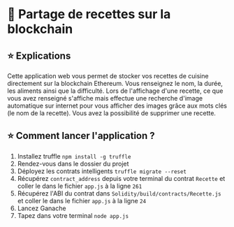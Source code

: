 # 🍔 Partage de recettes sur la blockchain

## ⭐ Explications

Cette application web vous permet de stocker vos recettes de cuisine directement sur la blockchain Ethereum. Vous renseignez le nom, la durée, les aliments ainsi que la difficulté. Lors de l'affichage d'une recette, ce que vous avez renseigné s'affiche mais effectue une recherche d'image automatique sur internet pour vous afficher des images grâce aux mots clés (le nom de la recette). Vous avez la possibilité de supprimer une recette.

## ⭐ Comment lancer l'application ?

1) Installez truffle `npm install -g truffle`
2) Rendez-vous dans le dossier du projet
3) Déployez les contrats intelligents `truffle migrate --reset`
4) Récupérez `contract_address` depuis votre terminal du contrat `Recette` et coller le dans le fichier `app.js` à la ligne `261`
5) Récupérez l'ABI du contrat dans `Solidity/build/contracts/Recette.js` et coller le dans le fichier `app.js` à la ligne `24`
6) Lancez Ganache
7) Tapez dans votre terminal `node app.js`